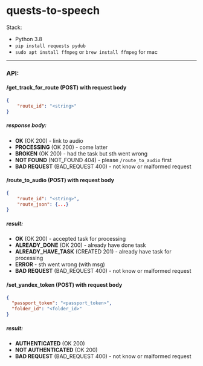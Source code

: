 # quests-to-speech

Stack:
* Python 3.8
* `pip install requests pydub`
* `sudo apt install ffmpeg` or `brew install ffmpeg` for mac
------------------------------------------

### API:
#### /get_track_for_route (POST) with request body
```json
{
    "route_id": "<string>"
}
```

##### response body:
* **OK** (OK 200) - link to audio
* **PROCESSING** (OK 200) - come latter
* **BROKEN** (OK 200) - had the task but sth went wrong
* **NOT FOUND** (NOT_FOUND 404) - please `/route_to_audio` first
* **BAD REQUEST** (BAD_REQUEST 400) - not know or malformed request

#### /route_to_audio (POST) with request body
```json
{
    "route_id": "<string>",
    "route_json": {...}
}
```

##### result:
* **OK** (OK 200) - accepted task for processing
* **ALREADY_DONE** (OK 200) - already have done task
* **ALREADY_HAVE_TASK** (CREATED 201) - already have task for processing
* **ERROR** - sth went wrong (with msg)
* **BAD REQUEST** (BAD_REQUEST 400) - not know or malformed request


#### /set_yandex_token (POST) with request body
```json
{
  "passport_token": "<passport_token>",
  "folder_id": "<folder_id>"
}
```

##### result:
* **AUTHENTICATED** (OK 200)
* **NOT AUTHENTICATED** (OK 200)
* **BAD REQUEST** (BAD_REQUEST 400) - not know or malformed request